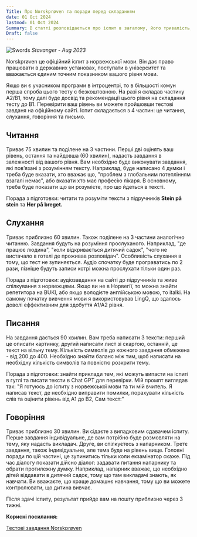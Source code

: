 ```yaml
---
Title: Про Norskprøven та поради перед складанням
date: 01 Oct 2024
lastmod: 01 Oct 2024
Summary: В статті розповідається про іспит в загалому, його тривалість, частини та поради з підготовки.
Draft: false
---
```


![Swords](/img/norskproven/swords.jpg)
_Stavanger - Aug 2023_

Norskprøven це офіційний іспит з норвежської мови. Він дає право працювати в державних установах, поступати в університет та вважається єдиним точним показником вашого рівня мови.

Якщо ви є учасником програми в інтроцентрі, то в більшості комун перша спроба цього тесту є безкоштовною.
На разі я складав частину A2/B1, тому далі буде досвід та рекомендації цього рівня на складання тесту до B1.
Перевірити ваш рівень ви можете пройшовши тестові завданя на офіційному сайті.
Іспит складається з 4 частин: це читання, слухання, говоріння та письмо.

## Читання

 Триває 75 хвилин та поділене на 3 частини. Перші дві оцінять ваш рівень, остання та найдовша (60 хвилин), надасть завдання в залежності від вашого рівня. Вам необхідно буде виконувати завдання, які повʼязані з розумінням тексту. Наприклад, буде написано 4 думки і треба буде вказати, хто вважає що, "проблем з глобальним потеплінням взагалі немає", або вказати хто має професію лікаря. В основному, треба буде показати що ви розумієте, про що йдеться в тексті.

Порада з підготовки: читати та розуміти тексти з підручників **Stein på stein** та **Her på breget.**

## Слухання

Триває приблизно 60 хвилин. Також поділене на 3 частини аналогічно читанню. Завдання будуть на розуміння прослуханого. Наприклад, "де працює людина", "коли відкривається дитячий садок", "чого не вистачало в готелі де проживав розповідач". Особливість слухання в тому, що тест не зупиняється. Аудіо спочатку буде програватись по 2 рази, пізніше будуть записи котрі можна прослухати тільки один раз.

Порада з підготовки: аудіозавдання на сайті до підручників та живе спілкування з норвежцями. Якщо ви не в Норвегії, то можна знайти репетитора на BUKI, або якщо володієте англійською мовою, то italki. На самому початку вивчення мови я використовував LingQ, що здалось доволі еффективним для здобуття A1/A2 рівня.

## Писання

На завдання дається 90 хвилин. Вам треба написати 3 тексти: перший це описати картинку, другий написати лист зі скаргою, останній, це текст на вільну тему. Кількість символів до кожного завдання обмежена - від 200 до 400. Необхідно знайти баланс між тим, щоб написати на необхідну кількість символів та повністю розкрити тему.

Порада з підготовки: знайти приклади тем, які можуть випасти на іспиті в гуглі та писати тексти в Chat GPT для перевірки. Мій промпт виглядав так: "Я готуюсь до іспиту з норвежської мови та ти мій вчитель. Я написав текст, де необхідно виправити помилки, порахувати кількість слів та оцінити рівень від A1 до B2, Сам текст:"

## Говоріння

Триває приблизно 30 хвилин. Ви сідаєте з випадковим сдавачем іспиту. Перше завдання індивідуальне, де вам потрібно буде розмовляти на тему, яку надасть викладач. Друге, ви спілкуєтесь з напарником. Третє завдання, також індивідуальне, але тема буде на рівень вище. Головні поради по цій частині, це зупинитись тільки коли екзамінатор скаже. Під час діалогу показати дійсно діалог: задавати питання напарнику та обрати протилежну думку. Наприклад, напарник вважає, що необхідно дітей віддавати в дитячий садок, тому що там викладачі знають, як навчати. Ви вважаєте, що краще домашнє навчання, тому що ви можете контролювати, що дитина вивчає.

Після здачі іспиту, результат прийде вам на пошту приблизно через 3 тижні.

**Корисні посилання:**

[Тестові завдання Norskprøven](https://prove.hkdir.no/norskprove-a1-b2/ov-til-prove-norsk-A1-B2)
